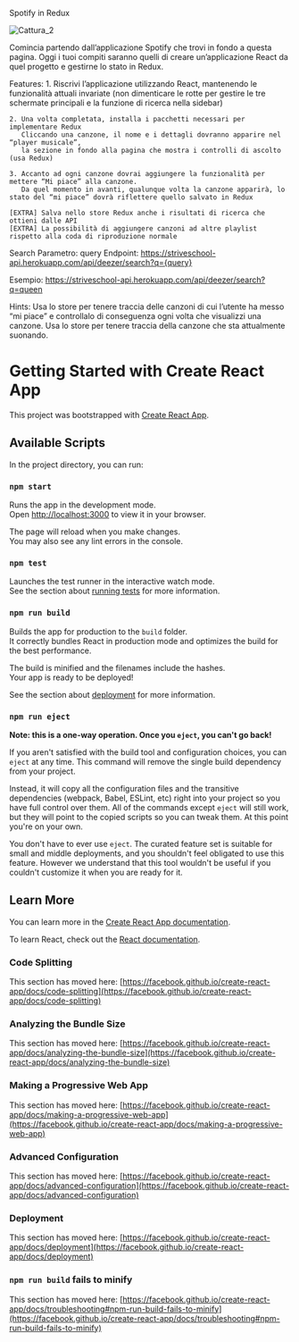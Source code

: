 Spotify in Redux



![Cattura_2](https://user-images.githubusercontent.com/98649610/216810822-a2d823e9-db38-46a0-abd9-b26a615c14cb.JPG)



Comincia partendo dall’applicazione Spotify che trovi in fondo a questa pagina. 
Oggi i tuoi compiti saranno quelli di creare un’applicazione React da quel progetto e gestirne lo stato in Redux.

Features:
    1. Riscrivi l’applicazione utilizzando React, mantenendo le funzionalità attuali invariate 
       (non dimenticare le rotte per gestire le tre schermate principali e la funzione di ricerca nella sidebar)

    2. Una volta completata, installa i pacchetti necessari per implementare Redux
       Cliccando una canzone, il nome e i dettagli dovranno apparire nel “player musicale”, 
       la sezione in fondo alla pagina che mostra i controlli di ascolto (usa Redux)

    3. Accanto ad ogni canzone dovrai aggiungere la funzionalità per mettere “Mi piace” alla canzone. 
       Da quel momento in avanti, qualunque volta la canzone apparirà, lo stato del “mi piace” dovrà riflettere quello salvato in Redux
    
    [EXTRA] Salva nello store Redux anche i risultati di ricerca che ottieni dalle API
    [EXTRA] La possibilità di aggiungere canzoni ad altre playlist rispetto alla coda di riproduzione normale

Search
Parametro: query
Endpoint: https://striveschool-api.herokuapp.com/api/deezer/search?q={query}

Esempio: https://striveschool-api.herokuapp.com/api/deezer/search?q=queen

Hints:
    Usa lo store per tenere traccia delle canzoni di cui l’utente ha messo “mi piace” e controllalo di conseguenza ogni volta che visualizzi una canzone.
    Usa lo store per tenere traccia della canzone che sta attualmente suonando.



# Getting Started with Create React App

This project was bootstrapped with [Create React App](https://github.com/facebook/create-react-app).

## Available Scripts

In the project directory, you can run:

### `npm start`

Runs the app in the development mode.\
Open [http://localhost:3000](http://localhost:3000) to view it in your browser.

The page will reload when you make changes.\
You may also see any lint errors in the console.

### `npm test`

Launches the test runner in the interactive watch mode.\
See the section about [running tests](https://facebook.github.io/create-react-app/docs/running-tests) for more information.

### `npm run build`

Builds the app for production to the `build` folder.\
It correctly bundles React in production mode and optimizes the build for the best performance.

The build is minified and the filenames include the hashes.\
Your app is ready to be deployed!

See the section about [deployment](https://facebook.github.io/create-react-app/docs/deployment) for more information.

### `npm run eject`

**Note: this is a one-way operation. Once you `eject`, you can't go back!**

If you aren't satisfied with the build tool and configuration choices, you can `eject` at any time. This command will remove the single build dependency from your project.

Instead, it will copy all the configuration files and the transitive dependencies (webpack, Babel, ESLint, etc) right into your project so you have full control over them. All of the commands except `eject` will still work, but they will point to the copied scripts so you can tweak them. At this point you're on your own.

You don't have to ever use `eject`. The curated feature set is suitable for small and middle deployments, and you shouldn't feel obligated to use this feature. However we understand that this tool wouldn't be useful if you couldn't customize it when you are ready for it.

## Learn More

You can learn more in the [Create React App documentation](https://facebook.github.io/create-react-app/docs/getting-started).

To learn React, check out the [React documentation](https://reactjs.org/).

### Code Splitting

This section has moved here: [https://facebook.github.io/create-react-app/docs/code-splitting](https://facebook.github.io/create-react-app/docs/code-splitting)

### Analyzing the Bundle Size

This section has moved here: [https://facebook.github.io/create-react-app/docs/analyzing-the-bundle-size](https://facebook.github.io/create-react-app/docs/analyzing-the-bundle-size)

### Making a Progressive Web App

This section has moved here: [https://facebook.github.io/create-react-app/docs/making-a-progressive-web-app](https://facebook.github.io/create-react-app/docs/making-a-progressive-web-app)

### Advanced Configuration

This section has moved here: [https://facebook.github.io/create-react-app/docs/advanced-configuration](https://facebook.github.io/create-react-app/docs/advanced-configuration)

### Deployment

This section has moved here: [https://facebook.github.io/create-react-app/docs/deployment](https://facebook.github.io/create-react-app/docs/deployment)

### `npm run build` fails to minify

This section has moved here: [https://facebook.github.io/create-react-app/docs/troubleshooting#npm-run-build-fails-to-minify](https://facebook.github.io/create-react-app/docs/troubleshooting#npm-run-build-fails-to-minify)
